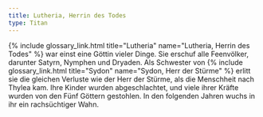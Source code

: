 ```yaml
---
title: Lutheria, Herrin des Todes
type: Titan
---
```


{% include glossary_link.html title="Lutheria" name="Lutheria, Herrin des Todes" %} war einst eine Göttin vieler Dinge. Sie erschuf alle Feenvölker,
darunter Satyrn, Nymphen und Dryaden. Als Schwester von {% include glossary_link.html title="Sydon" name="Sydon, Herr der Stürme" %} erlitt sie die
gleichen Verluste wie der Herr der Stürme, als die Menschheit nach Thylea kam.
Ihre Kinder wurden abgeschlachtet, und viele ihrer Kräfte wurden von den Fünf
Göttern gestohlen. In den folgenden Jahren wuchs in ihr ein rachsüchtiger Wahn.
